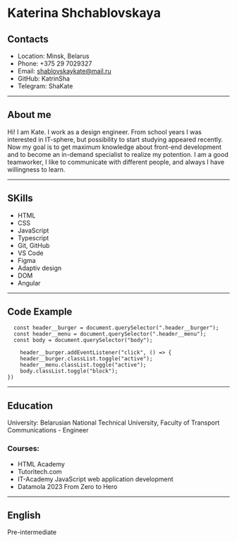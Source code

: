 # Katerina Shchablovskaya


## Contacts
   * Location: Minsk, Belarus
   * Phone: +375 29 7029327
   * Email: shablovskaykate@mail.ru
   * GitHub: KatrinSha
   * Telegram: ShaKate
***
## About me
Hi! I am Kate. I work as a design engineer. From school years I was interested in IT-sphere, but possibility to start studying appeared recently. Now my goal is to get maximum knowledge about front-end development and to become an in-demand specialist to realize my potention. I am a good teamworker, I like to communicate with different people, and always I have willingness to learn.

***
## SKills
   * HTML
   * CSS
   * JavaScript
   * Typescript
   * Git, GitHub
   * VS Code
   * Figma
   * Adaptiv design
   * DOM
   * Angular
  
  ***
## Code Example
```
  const header__burger = document.querySelector(".header__burger");
  const header__menu = document.querySelector(".header__menu");
  const body = document.querySelector("body");

    header__burger.addEventListener("click", () => {
    header__burger.classList.toggle("active");
    header__menu.classList.toggle("active");
    body.classList.toggle("block");
})
```
***

## Education
University: Belarusian National Technical University,
Faculty of Transport Communications - Engineer
### Courses:
   * HTML Academy
   * Tutoritech.com
   * IT-Academy JavaScript web application development
   * Datamola 2023 From Zero to Hero

  ***
  ## English
Pre-intermediate